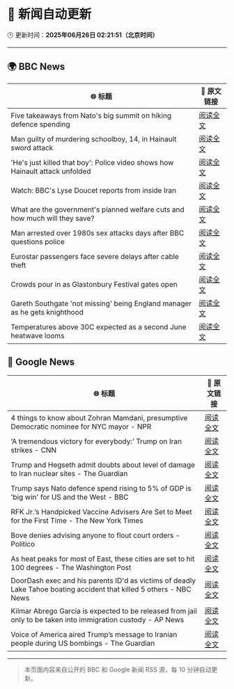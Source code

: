 # 🧠 新闻自动更新

🕒 更新时间：**2025年06月26日 02:21:51（北京时间）**

---

## 🌍 BBC News

| 🌐 标题 | 🔗 原文链接 |
|--------|-------------|
| Five takeaways from Nato's big summit on hiking defence spending | [阅读全文](https://www.bbc.com/news/articles/cvg8pd2y80go) |
| Man guilty of murdering schoolboy, 14, in Hainault sword attack | [阅读全文](https://www.bbc.com/news/articles/cwyrg6ynnx9o) |
| 'He's just killed that boy': Police video shows how Hainault attack unfolded | [阅读全文](https://www.bbc.com/news/articles/clyx0xkjmmgo) |
| Watch: BBC's Lyse Doucet reports from inside Iran | [阅读全文](https://www.bbc.com/news/videos/ceq7jjg929qo) |
| What are the government's planned welfare cuts and how much will they save? | [阅读全文](https://www.bbc.com/news/articles/cdjxygjrk9ro) |
| Man arrested over 1980s sex attacks days after BBC questions police | [阅读全文](https://www.bbc.com/news/articles/cpqnly2x8qno) |
| Eurostar passengers face severe delays after cable theft | [阅读全文](https://www.bbc.com/news/articles/c4gedxe7wnro) |
| Crowds pour in as Glastonbury Festival gates open | [阅读全文](https://www.bbc.com/news/articles/c23g4vd7p99o) |
| Gareth Southgate 'not missing' being England manager as he gets knighthood | [阅读全文](https://www.bbc.com/sport/football/articles/c4g8eeey25lo) |
| Temperatures above 30C expected as a second June heatwave looms | [阅读全文](https://www.bbc.com/weather/articles/cx2g8vw8v0jo) |

## 📰 Google News

| 🌐 标题 | 🔗 原文链接 |
|--------|-------------|
| 4 things to know about Zohran Mamdani, presumptive Democratic nominee for NYC mayor - NPR | [阅读全文](https://news.google.com/rss/articles/CBMif0FVX3lxTE5YQllWaUtHd250RDFaQWFfY2d0b3JlVm5OZW50Y1U4eXRqa0dCdTU4aDc2c1ZDdThra3g3MXlkTWFaZ213R21hMU53Zzh5VXlnUE8tUnpJVHpsUEw3a0xXYkE3Ul9OdXgxY1BoVmFoTGE3MkVuVDNuUE1qOTgzWmc?oc=5) |
| ‘A tremendous victory for everybody:’ Trump on Iran strikes - CNN | [阅读全文](https://news.google.com/rss/articles/CBMigAFBVV95cUxPOVFpa29NZFJxMWYzc3VHVmVCb3RvZGt6ZEFXRl9IbG5neTFyOFMxc2R6dWRNWnYwclowb2tITEU4MVNHdW83eTRxYVNQSVY2Z0hhZm10YzE5ck0zRXFaTWNfdGpVUXRhY3cxOXJQSm85MkxsZm91NTJqV1loM1FzdQ?oc=5) |
| Trump and Hegseth admit doubts about level of damage to Iran nuclear sites - The Guardian | [阅读全文](https://news.google.com/rss/articles/CBMivwFBVV95cUxPNGdfSUdCSXRUZU11UF9DT0lyU09PNGpOcFlsU3lTWWxyRnlxUWVvSVJacjlmM2x1TklOMGcteExYdnNGMjRKSWMwVFFuQ3Y4UnBwX0VrYzhveWRpQXZXUHlzTHFoOHFTWmJLR1dvM21iU21QNEZWb1EwOUs1Z2hSZl9ZVmg3SkxObkxCZ2RRb29sOWpBWkVHOTRFQVItZDdYTFI0bk80Y2d0eWxPLWJjUV9rZE4zSk9Oa0lWcExxbw?oc=5) |
| Trump says Nato defence spend rising to 5% of GDP is 'big win' for US and the West - BBC | [阅读全文](https://news.google.com/rss/articles/CBMiVEFVX3lxTE1UVDJEekpkZU9BTU8tWUVJZklGSENwdW02YzFPaDFza2QxQy1hUHRFb3JsNlpra3BWbHhIUGdrQWU5MTlidFZNenJkY1ozanloQlNFRA?oc=5) |
| RFK Jr.’s Handpicked Vaccine Advisers Are Set to Meet for the First Time - The New York Times | [阅读全文](https://news.google.com/rss/articles/CBMifEFVX3lxTE82YW5mRGpQMTlkbkx1MUo2SjR4ZmtXdXdQVENIMk1sdnBaT0JHSWRURmFnSnNMdGtHenRJRHM3SExleXM0ZVkyS0o2cFN2WTNmQ1VaY1hvOXJyYU03ZVV3VkZXSnBhMlJLaUloX3lKUWIxbUJlald5SGYyVTI?oc=5) |
| Bove denies advising anyone to flout court orders - Politico | [阅读全文](https://news.google.com/rss/articles/CBMikAFBVV95cUxPZWZxbGUwbmtXTG1nWUZNZ3JSWEY3NG0zd3BIS1BTY0cwY0tOVXk0WlZWYUhzS0hxUEtHN1JhTTdLN3M4QUdEMy1IeWVOdXlrSWVwQlRWSnFfcGwwblNJVmVRSzZTZldJN2FCVmhTZUFDUmFIcHJmSEZLenFGUXZER2pIdEpLdE9qZVlGampIS1A?oc=5) |
| As heat peaks for most of East, these cities are set to hit 100 degrees - The Washington Post | [阅读全文](https://news.google.com/rss/articles/CBMilAFBVV95cUxOZmZLTVd1bENRSDRIWWNtakdQY0poUHQtbC1sMjlQOWdBWklZdkJId3N4ekVITmw1Nm1LeVB3cVV3aUdndHZUYUkxVTY0dkRnVnVocldOa2tEa3J4VDhWUG1pNG5ncDlORGZtN09NSEZISEpZajdIajZkZ0JBcDBXT21YTFI0SjctaE0tQ2ZveElXNG9v?oc=5) |
| DoorDash exec and his parents ID'd as victims of deadly Lake Tahoe boating accident that killed 5 others - NBC News | [阅读全文](https://news.google.com/rss/articles/CBMipAFBVV95cUxNR0p0ZVVPcUoxYk5GS0pKdzVINmp6Y25TcWczUVo4WE8zTG1tNVQ4ZmVNdUpaMVd2WDJxQXVyUG95WU1fVnhkd0E2bExLQ0U0YXYwaksybDU3RV9fLUJkSFFjX3JpemdOTjF5RHBrSjVuc2VqOE1xQTlzMGZGTjZDSFVmRTZybXVlUXdkTzlBZE5JQ0FGNzktNVBOM09KX2ZMTjYwRtIBVkFVX3lxTE9lSzE1OV9vSWJzdEthMFVJZ0lmMkpGa19lTVRLQ3pzTGw0Q2Zmcl9GY1piWEkyQW5HSVhiZ2ZoZVhhWng3ZjlFSVdnb2VSZGcwNGV2Yzln?oc=5) |
| Kilmar Abrego Garcia is expected to be released from jail only to be taken into immigration custody - AP News | [阅读全文](https://news.google.com/rss/articles/CBMipAFBVV95cUxPNHBZd1YzZWNWWHpjbXgyREhjR3RzOVplaDRlT3dCRnpFSGZrZ0pZUDAtZ3pIQWQ3c0pPc0lVUFVUNlQtb0tUUk5iZndNRnJva3ZwVUtFZmY2cmlWSGhFMW1SQ1cwWUQ2bVhPcjVHV1FrWG14OFBsN25uLUFRcmRGZEhnalU4djU1U1N6WXZBOWFHd2R1U24wRmJYNmR6eG9vZlF4bw?oc=5) |
| Voice of America aired Trump’s message to Iranian people during US bombings - The Guardian | [阅读全文](https://news.google.com/rss/articles/CBMijgFBVV95cUxOV3poem1RZFVoTC1waHV1SDNac3liNVpVZ3B4VWhydHhUNkFtdU55cXpRcS11QTFpaVhaOERwdm1nM01fQXRNOHplRzVuZXFET29kMzFWTzJ0S3FsQXg1WnZRclktZVhEZFdLbmF5bWw1bS1reVhLM2hmemxrVE0yeWFScTR6bGpBdHZjdDln?oc=5) |

---
> 本页面内容来自公开的 BBC 和 Google 新闻 RSS 源，每 10 分钟自动更新。